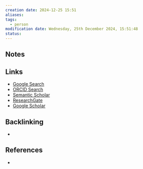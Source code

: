 ```yaml
---
creation date: 2024-12-25 15:51
aliases: 
tags:
  - person
modification date: Wednesday, 25th December 2024, 15:51:48
status:
---
```


## Notes

## Links

- [Google Search](https://www.google.com/search?q=Emma+M.+Whitham)
- [ORCID Search](https://orcid.org/orcid-search/search?searchQuery=Emma%20M.%20Whitham)
- [Semantic Scholar](https://www.semanticscholar.org/search?q=Emma%20M.%20Whitham&sort=relevance)
- [ResearchGate](https://www.researchgate.net/search?q=Emma%20M.%20Whitham)
- [Google Scholar](https://scholar.google.com/scholar?q=Emma+M.+Whitham)

## Backlinking
+ 

## References
+ 
